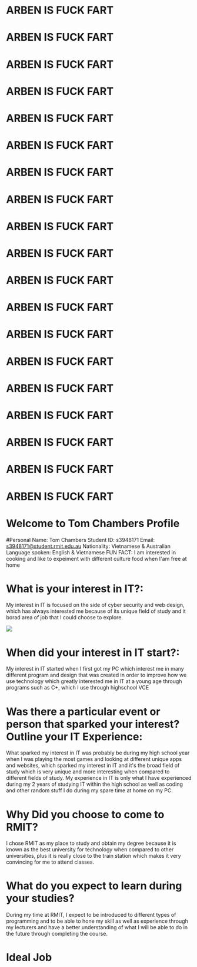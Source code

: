 # ARBEN IS FUCK FART
# ARBEN IS FUCK FART
# ARBEN IS FUCK FART
# ARBEN IS FUCK FART
# ARBEN IS FUCK FART
# ARBEN IS FUCK FART
# ARBEN IS FUCK FART
# ARBEN IS FUCK FART
# ARBEN IS FUCK FART
# ARBEN IS FUCK FART
# ARBEN IS FUCK FART
# ARBEN IS FUCK FART
# ARBEN IS FUCK FART
# ARBEN IS FUCK FART
# ARBEN IS FUCK FART
# ARBEN IS FUCK FART
# ARBEN IS FUCK FART
# ARBEN IS FUCK FART
# ARBEN IS FUCK FART
# Welcome to Tom Chambers Profile


#Personal
Name: Tom Chambers
Student ID:  s3948171
Email: s3948171@student.rmit.edu.au
Nationality: Vietnamese & Australian 
Language spoken: English & Vietnamese 
FUN FACT: I am interested in cooking and like to expeiment with different culture food when I'am free at home

# What is your interest in IT?:
My interest in IT is focused on the side of cyber security and web design, which has always interested me because of its unique field of study and it borad area of job that I could choose to explore.

<img src="https://irp-cdn.multiscreensite.com/66f2501a/dms3rep/multi/cyber-4610993_1920.jpg" />



# When did your interest in IT start?:
My interest in IT started when I first got my PC which interest me in many different
program and design that was created in order to improve how we use technology which greatly 
interested me in IT at a young age through programs such as C+, which I use through highschool VCE

# Was there a particular event or person that sparked your interest? Outline your IT Experience:
What sparked my interest in IT was probably be during my high school year when I was playing the
most games and looking at different unique apps and websites, which sparked my interest in IT and it's
the broad field of study which is very unique and more interesting when compared to different fields of
study. My experience in IT is only what I have experienced during my 2 years of studying IT within the
high school as well as coding and other random stuff I do during my spare time at home on my PC.


# Why Did you choose to come to RMIT?
I chose RMIT as my place to study and obtain my degree because it is known as the best university for technology when compared to other universities, plus it is really close to the train station which makes it very convincing for me to attend classes.

# What do you expect to learn during your studies?
During my time at RMIT, I expect to be introduced to different types of programming and to be able to hone my skill as well as experience through my lecturers and have a better understanding of what I will be able to do in the future through completing the course. 

#

# Ideal Job























